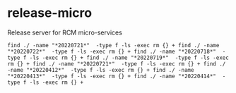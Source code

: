 # release-micro
Release server for RCM micro-services

`
find ./ -name "*20220721*"  -type f -ls -exec rm {} +
find ./ -name "*20220722*"  -type f -ls -exec rm {} +
find ./ -name "*20220718*"  -type f -ls -exec rm {} +
find ./ -name "*20220719*"  -type f -ls -exec rm {} +
find ./ -name "*20220721*"  -type f -ls -exec rm {} +
find ./ -name "*20220412*"  -type f -ls -exec rm {} +
find ./ -name "*20220413*"  -type f -ls -exec rm {} +
find ./ -name "*20220414*"  -type f -ls -exec rm {} +
`